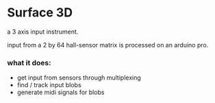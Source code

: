 # Surface 3D

a 3 axis input instrument. 

input from a 2 by 64 hall-sensor matrix is processed on an arduino pro.

### what it does:
- get input from sensors through multiplexing
- find / track input blobs
- generate midi signals for blobs
